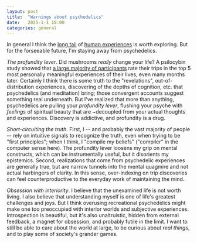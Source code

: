 ```yaml
---
layout: post
title:  "Warnings about psychedelics"
date:   2025-1-1 18:00
categories: general
---
```


In general I think the [long tail](https://knowingless.com/2016/08/21/421/) of [human experiences](https://www.erowid.org/) is worth exploring. But for the forseeable future, I'm staying away from psychedelics.

*The profundity lever*. Did mushrooms *really* change your life? A psilocybin study showed that [a large majority of participants](https://pmc.ncbi.nlm.nih.gov/articles/PMC3050654/) rate their trips in the top 5 most personally meaningful experiences of their lives, even many months later. Certainly I think there is some truth to the "revelations", out-of-distribution experiences, discovering of the depths of cognition, etc. that psychedelics (and meditation) bring; those convergent accounts suggest something real underneath. But I've realized that more than anything, psychedelics are pulling your *profundity lever*, flushing your psyche with *feelings* of spiritual beauty that are ~decoupled from your actual thoughts and experiences. Discovery is addictive, and profundity is a drug.

*Short-circuiting the truth*. First, I -- and probably the vast majority of people -- rely on intuitive signals to recognize the truth, even when trying to be "first principles"; when I think, I "compile my beliefs" ("compiler" in the computer sense here). The profundity lever loosens my grip on mental constructs, which can be instrumentally useful, but it disorients my epistemics. Second, realizations that come from psychedelic experiences are generally true, but are narrow tunnels into the mental quagmire and not actual harbingers of clarity. In this sense, over-indexing on trip discoveries can feel counterproductive to the everyday work of maintaining the mind.

*Obsession with interiority*. I believe that the unexamined life is not worth living. I also believe that understanding myself is one of life's greatest challenges and joys. But I think overusing recreational psychedelics might make one *too* preoccupied with interior worlds and subjective experiences. Introspection is beautiful, but it's also unaltruistic, hidden from external feedback, a magnet for obsession, and probably futile in the limit. I want to still be able to care about the world at large, to be curious about *real things*, and to play some of society's grander games.